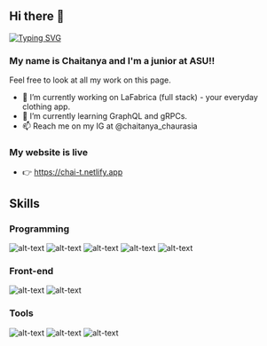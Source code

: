 ## Hi there 👋


[![Typing SVG](https://readme-typing-svg.herokuapp.com?font=Fira+Code&pause=1000&width=435&lines=%E0%A4%A8%E0%A4%AE%E0%A4%B8%E0%A5%8D%E0%A4%A4%E0%A5%87!+)](https://git.io/typing-svg)



### My name is Chaitanya and I'm a junior at ASU!!

Feel free to look at all my work on this page. 

- 🔭 I’m currently working on LaFabrica (full stack) - your everyday clothing app.
- 🌱 I’m currently learning GraphQL and gRPCs.
- 📫 Reach me on my IG at @chaitanya_chaurasia


### My website is live 
- 👉 https://chai-t.netlify.app

## Skills

### Programming
![alt-text](https://img.shields.io/badge/C/C++-00599C?style=for-the-badges&logo=C++)
![alt-text](https://img.shields.io/badge/Java-FF7800?style=for-the-badges&logo=Java)
![alt-text](https://img.shields.io/badge/Python-2B2728?style=for-the-badges&logo=Python)
![alt-text](https://img.shields.io/badge/JavaScript-C2AD6F?style=for-the-badges&logo=JavaScript)
![alt-text](https://img.shields.io/badge/Swift-I8AU6F?style=for-the-badges&logo=swift)

### Front-end
![alt-text](https://img.shields.io/badge/HTML-T34F26?style=for-the-badges&logo=html5)
![alt-text](https://img.shields.io/badge/CSS-50AF95?style=for-the-badges&logo=CSS3)

### Tools
![alt-text](https://img.shields.io/badge/SQL-ffffff?style=for-the-badges&logo=MYSQL)
![alt-text](https://img.shields.io/badge/Firebase-FF7800?style=for-the-badges&logo=firebase)
![alt-text](https://img.shields.io/badge/AdobeSuite-997656?style=for-the-badges&logo=ADOBE)




